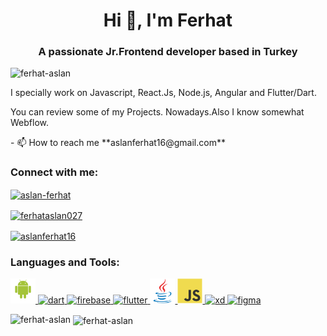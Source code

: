 
<h1 align="center">Hi 👋, I'm Ferhat</h1>

<h3 align="center">A passionate Jr.Frontend developer based in Turkey</h3>

<p align="left"> <img src="https://komarev.com/ghpvc/?username=ferhat-aslan&label=Profile%20views&color=0e75b6&style=flat" alt="ferhat-aslan" /> </p>
<p>I specially work on Javascript, React.Js, Node.js, Angular and Flutter/Dart.</p>
<p>You can review some of my  Projects. Nowadays.Also I know somewhat Webflow.</p>
- 📫 How to reach me **aslanferhat16@gmail.com**

<h3 align="left">Connect with me:</h3>

<p align="left">

<a href="https://linkedin.com/in/aslanferhat" target="blank"><img align="center" src="https://raw.githubusercontent.com/rahuldkjain/github-profile-readme-generator/master/src/images/icons/Social/linked-in-alt.svg" alt="aslan-ferhat" height="30" width="40" /></a>

<a href="https://instagram.com/ferhataslan027" target="blank"><img align="center" src="https://raw.githubusercontent.com/rahuldkjain/github-profile-readme-generator/master/src/images/icons/Social/instagram.svg" alt="ferhataslan027" height="30" width="40" /></a>

<a href="https://www.hackerrank.com/aslanferhat16" target="blank"><img align="center" src="https://raw.githubusercontent.com/rahuldkjain/github-profile-readme-generator/master/src/images/icons/Social/hackerrank.svg" alt="aslanferhat16" height="30" width="40" /></a>

</p>

<h3 align="left">Languages and Tools:</h3>

<p align="left"> <a href="https://developer.android.com" target="_blank" rel="noreferrer"> <img src="https://raw.githubusercontent.com/devicons/devicon/master/icons/android/android-original-wordmark.svg" alt="android" width="40" height="40"/> </a> <a href="https://dart.dev" target="_blank" rel="noreferrer"> <img src="https://www.vectorlogo.zone/logos/dartlang/dartlang-icon.svg" alt="dart" width="40" height="40"/> </a> <a href="https://firebase.google.com/" target="_blank" rel="noreferrer"> <img src="https://www.vectorlogo.zone/logos/firebase/firebase-icon.svg" alt="firebase" width="40" height="40"/> </a> <a href="https://flutter.dev" target="_blank" rel="noreferrer"> <img src="https://www.vectorlogo.zone/logos/flutterio/flutterio-icon.svg" alt="flutter" width="40" height="40"/> </a> <a href="https://www.java.com" target="_blank" rel="noreferrer"> <img src="https://raw.githubusercontent.com/devicons/devicon/master/icons/java/java-original.svg" alt="java" width="40" height="40"/> </a> <a href="https://developer.mozilla.org/en-US/docs/Web/JavaScript" target="_blank" rel="noreferrer"> <img src="https://raw.githubusercontent.com/devicons/devicon/master/icons/javascript/javascript-original.svg" alt="javascript" width="40" height="40"/> </a> <a href="https://www.adobe.com/products/xd.html" target="_blank" rel="noreferrer"> <img src="https://cdn.worldvectorlogo.com/logos/adobe-xd.svg" alt="xd" width="40" height="40"/> </a><a href="https://www.figma.com/" target="_blank" rel="noreferrer"> <img src="https://cdn.worldvectorlogo.com/logos/figma-1.svg" alt="figma" width="40" height="40"/> </a> </p>

<p><img align="left" src="https://github-readme-stats.vercel.app/api/top-langs?username=ferhat-aslan&show_icons=true&locale=en&layout=compact" alt="ferhat-aslan" /></p>

<p>&nbsp;<img align="center" src="https://github-readme-stats.vercel.app/api?username=ferhat-aslan&show_icons=true&locale=en" alt="ferhat-aslan" /></p>



